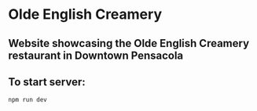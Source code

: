 # Olde English Creamery
## Website showcasing the Olde English Creamery restaurant in Downtown Pensacola
## To start server:
```npm run dev ```
